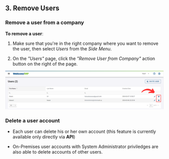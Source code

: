 ## 3. Remove Users

### Remove a user from a company

**To remove a user**:

1. Make sure that you're in the right company where you want to remove the user, then select _Users_ from the _Side Menu_.

2. On the _"Users"_ page, click the _"Remove User from Company"_ action button on the right of the page.

![users-remove](../../images/remove-user.png)

### Delete a user account

- Each user can delete his or her own account (this feature is currently available only directly via **API**)

- On-Premises user accounts with System Administrator priviledges are also able to delete accounts of other users.
